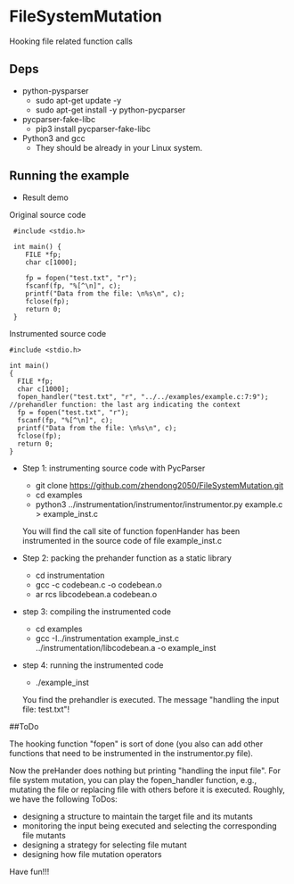 # FileSystemMutation
Hooking file related function calls
## Deps
* python-pysparser
  * sudo apt-get update -y
  * sudo apt-get install -y python-pycparser
* pycparser-fake-libc
  * pip3 install pycparser-fake-libc
* Python3 and gcc 
  * They should be already in your Linux system.
## Running the example
* Result demo

Original source code
```
 #include <stdio.h>
 
 int main() {
    FILE *fp;
    char c[1000];
 
    fp = fopen("test.txt", "r");
    fscanf(fp, "%[^\n]", c);
    printf("Data from the file: \n%s\n", c);
    fclose(fp);
    return 0;
 }

```
Instrumented source code
```
#include <stdio.h>

int main()
{
  FILE *fp;
  char c[1000];
  fopen_handler("test.txt", "r", "../../examples/example.c:7:9"); //prehandler function: the last arg indicating the context 
  fp = fopen("test.txt", "r");
  fscanf(fp, "%[^\n]", c);
  printf("Data from the file: \n%s\n", c);
  fclose(fp);
  return 0;
}

```
* Step 1: instrumenting source code with PycParser
  * git clone https://github.com/zhendong2050/FileSystemMutation.git
  * cd examples
  * python3 ../instrumentation/instrumentor/instrumentor.py example.c > example_inst.c
  
  You will find the call site of function fopenHander has been instrumented in the source code of file example_inst.c      

* Step 2: packing the prehander function as a static library
  * cd instrumentation
  * gcc -c codebean.c -o codebean.o
  * ar rcs libcodebean.a codebean.o
  
* step 3: compiling the instrumented code
  * cd examples
  * gcc -I../instrumentation example_inst.c ../instrumentation/libcodebean.a -o example_inst

* step 4: running the instrumented code
  * ./example_inst

  You find the prehandler is executed. The message "handling the input file: test.txt"! 

##ToDo

The hooking function "fopen" is sort of done (you also can add other functions that need to be instrumented in the instrumentor.py file). 

Now the preHander does nothing but printing "handling the input file".  For file system mutation, you can play the fopen_handler function, e.g., mutating the file or replacing file with others before it is executed. Roughly, we have the following ToDos:   

* designing a structure to maintain the target file and its mutants 
* monitoring the input being executed and selecting the corresponding file mutants
* designing a strategy for selecting file mutant
* designing how file mutation operators

Have fun!!!


